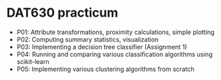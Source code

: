 DAT630 practicum
================

  * P01: Attribute transformations, proximity calculations, simple plotting
  * P02: Computing summary statistics, visualization
  * P03: Implementing a decision tree classifier (Assignment 1)
  * P04: Running and comparing various classification algorithms using scikit-learn
  * P05: Implementing various clustering algorithms from scratch
  